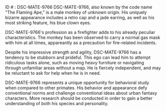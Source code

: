 ID # : DSC-MATE-9766
DSC-MATE-9766, also known by the code name "The Flaming Ape," is a male monkey of unknown origin. His uniquely bizarre appearance includes a retro cap and a jade earring, as well as his most striking feature, his blue clown eyes. 

DSC-MATE-9766's profession as a firefighter adds to his already peculiar characteristics. The monkey has been observed to carry a normal gas mask with him at all times, appareantly as a precaution for fire-related incidents.

Despite his impressive strength and agility, DSC-MATE-9766 has a tendency to be stubborn and prideful. This ego can lead him to attempt ridiculous tasks alone, such as moving heavy furniture or navigating through unfamiliar areas without a map. He is fiercely independent, and may be reluctant to ask for help when he is in need.

DSC-MATE-9766 represents a unique opportunity for behavioral study when compared to other primates. His behavior and appearance defy conventional norms and challenge conventional ideas about urban fantasy characters. More research should be conducted in order to gain a better understanding of both his species and personality.